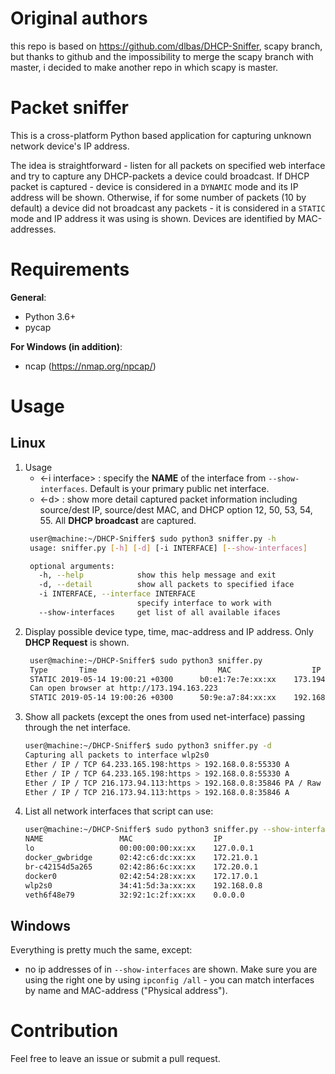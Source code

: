 # Original authors
this repo is based on https://github.com/dlbas/DHCP-Sniffer, scapy branch, but thanks to github and the impossibility to merge the scapy branch with master, i decided to make another repo in which scapy is master.

# Packet sniffer
This is a cross-platform Python based application for capturing unknown network device's IP address.

The idea is straightforward - listen for all packets on specified web interface and try to capture any DHCP-packets
a device could broadcast. If DHCP packet is captured - device is considered in a `DYNAMIC` mode and its IP address will
be shown. Otherwise, if for some number of packets (10 by default) a device did not broadcast any packets - it is 
considered in a `STATIC` mode and IP address it was using is shown. Devices are identified by MAC-addresses.

# Requirements

**General**:
* Python 3.6+
* pycap

**For Windows (in addition)**:
* ncap (https://nmap.org/npcap/)


# Usage
## Linux
1. Usage
   * <-i interface> : specify the **NAME** of the interface from `--show-interfaces`.
    Default is your primary public net interface.
   * <-d> : show more detail captured packet information including source/dest IP, source/dest MAC, and DHCP option 12, 50, 53, 54, 55. All __DHCP broadcast__ are captured.
   ```bash
    user@machine:~/DHCP-Sniffer$ sudo python3 sniffer.py -h
    usage: sniffer.py [-h] [-d] [-i INTERFACE] [--show-interfaces]

    optional arguments:
      -h, --help            show this help message and exit
      -d, --detail          show all packets to specified iface
      -i INTERFACE, --interface INTERFACE
                            specify interface to work with
      --show-interfaces     get list of all available ifaces
   ```
2. Display possible device type, time, mac-address and IP address. Only __DHCP Request__ is shown.
   ``` bash
    user@machine:~/DHCP-Sniffer$ sudo python3 sniffer.py
    Type       Time                           MAC                  IP                  
    STATIC 2019-05-14 19:00:21 +0300      b0:e1:7e:7e:xx:xx    173.194.163.223     
    Can open browser at http://173.194.163.223
    STATIC 2019-05-14 19:00:26 +0300      50:9e:a7:84:xx:xx    192.168.0.16        
   ```
3. Show all packets (except the ones from used net-interface) passing through the net interface.
    ```.bash
    user@machine:~/DHCP-Sniffer$ sudo python3 sniffer.py -d
    Capturing all packets to interface wlp2s0
    Ether / IP / TCP 64.233.165.198:https > 192.168.0.8:55330 A
    Ether / IP / TCP 64.233.165.198:https > 192.168.0.8:55330 A
    Ether / IP / TCP 216.173.94.113:https > 192.168.0.8:35846 PA / Raw
    Ether / IP / TCP 216.173.94.113:https > 192.168.0.8:35846 A
    ```
4. List all network interfaces that script can use:
    ```bash
    user@machine:~/DHCP-Sniffer$ sudo python3 sniffer.py --show-interfaces
    NAME                 MAC                  IP                  
    lo                   00:00:00:00:xx:xx    127.0.0.1           
    docker_gwbridge      02:42:c6:dc:xx:xx    172.21.0.1          
    br-c42154d5a265      02:42:86:6c:xx:xx    172.20.0.1          
    docker0              02:42:54:28:xx:xx    172.17.0.1          
    wlp2s0               34:41:5d:3a:xx:xx    192.168.0.8         
    veth6f48e79          32:92:1c:2f:xx:xx    0.0.0.0            
    ```

## Windows
Everything is pretty much the same, except:

* no ip addresses of in `--show-interfaces` are shown. Make sure you are using  the
    right one by using `ipconfig /all` - you can match interfaces by name and MAC-address ("Physical address").
    
# Contribution
Feel free to leave an issue or submit a pull request.
